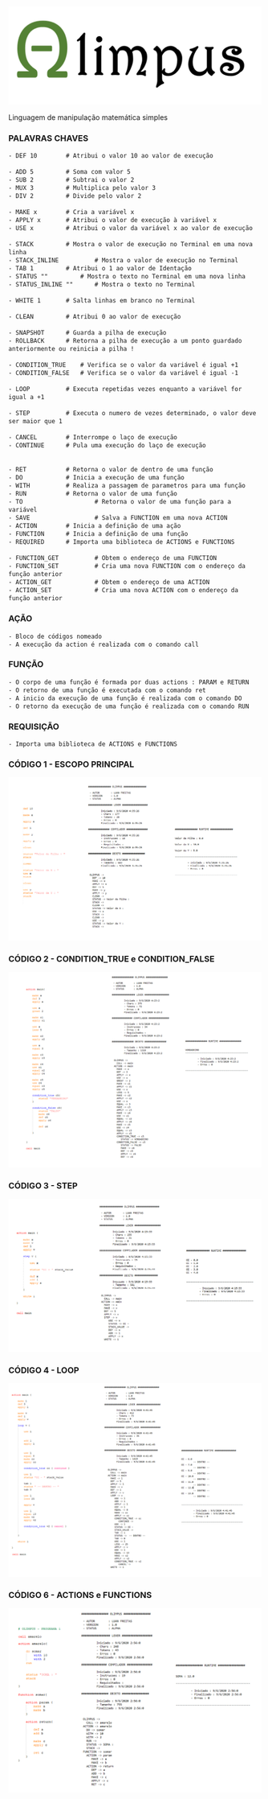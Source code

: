 
 
![Olimpus](https://github.com/luandkg/Olimpus/blob/master/res/P0.png)

Linguagem de manipulação matemática simples

### PALAVRAS CHAVES

	- DEF 10		# Atribui o valor 10 ao valor de execução
	
	- ADD 5			# Soma com valor 5
	- SUB 2			# Subtrai o valor 2
	- MUX 3			# Multiplica pelo valor 3
	- DIV 2			# Divide pelo valor 2
	
	- MAKE x 		# Cria a variável x
	- APPLY x 		# Atribui o valor de execução à variável x
	- USE x 		# Atribui o valor da variável x ao valor de execução
	
	- STACK			# Mostra o valor de execução no Terminal em uma nova linha
	- STACK_INLINE          # Mostra o valor de execução no Terminal
	- TAB 1			# Atribui o 1 ao valor de Identação 
	- STATUS ""     	# Mostra o texto no Terminal em uma nova linha
	- STATUS_INLINE ""      # Mostra o texto no Terminal 

	- WHITE 1		# Salta linhas em branco no Terminal
	
	- CLEAN			# Atribui 0 ao valor de execução
	
	- SNAPSHOT		# Guarda a pilha de execução
	- ROLLBACK		# Retorna a pilha de execução a um ponto guardado anteriormente ou reinicia a pilha !
	
	- CONDITION_TRUE	# Verifica se o valor da variável é igual +1
	- CONDITION_FALSE	# Verifica se o valor da variável é igual -1
	
	- LOOP			# Executa repetidas vezes enquanto a variável for igual a +1
	
	- STEP			# Executa o numero de vezes determinado, o valor deve ser maior que 1
	
	- CANCEL		# Interrompe o laço de execução
	- CONTINUE		# Pula uma execução do laço de execução
	

	- RET			# Retorna o valor de dentro de uma função
	- DO			# Inicia a execução de uma função
	- WITH			# Realiza a passagem de parametros para uma função
	- RUN			# Retorna o valor de uma função
	- TO                    # Retorna o valor de uma função para a variável
    - SAVE                  # Salva a FUNCTION em uma nova ACTION
	- ACTION		# Inicia a definição de uma ação
	- FUNCTION		# Inicia a definição de uma função
	- REQUIRED		# Importa uma biblioteca de ACTIONS e FUNCTIONS
	
	- FUNCTION_GET          # Obtem o endereço de uma FUNCTION
	- FUNCTION_SET          # Cria uma nova FUNCTION com o endereço da função anterior
	- ACTION_GET            # Obtem o endereço de uma ACTION
	- ACTION_SET            # Cria uma nova ACTION com o endereço da função anterior
	
	
### AÇÃO

	- Bloco de códigos nomeado
	- A execução da action é realizada com o comando call

### FUNÇÃO

	- O corpo de uma função é formada por duas actions : PARAM e RETURN
	- O retorno de uma função é executada com o comando ret
	- A inicio da execução de uma função é realizada com o comando DO
	- O retorno da execução de uma função é realizada com o comando RUN
	
### REQUISIÇÃO

	- Importa uma biblioteca de ACTIONS e FUNCTIONS

### CÓDIGO 1 - ESCOPO PRINCIPAL

![Olimpus](https://github.com/luandkg/Olimpus/blob/master/res/P1.png)

### CÓDIGO 2 - CONDITION_TRUE e CONDITION_FALSE

![Olimpus](https://github.com/luandkg/Olimpus/blob/master/res/P2.png)

### CÓDIGO 3 - STEP

![Olimpus](https://github.com/luandkg/Olimpus/blob/master/res/P3.png)

### CÓDIGO 4 - LOOP

![Olimpus](https://github.com/luandkg/Olimpus/blob/master/res/P4.png)

### CÓDIGO 6 - ACTIONS e FUNCTIONS

![Olimpus](https://github.com/luandkg/Olimpus/blob/master/res/P5.png)


